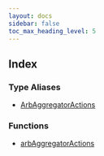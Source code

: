 ```yaml
---
layout: docs
sidebar: false
toc_max_heading_level: 5
---
```


## Index

### Type Aliases

- [ArbAggregatorActions](type-aliases/ArbAggregatorActions.md)

### Functions

- [arbAggregatorActions](functions/arbAggregatorActions.md)

